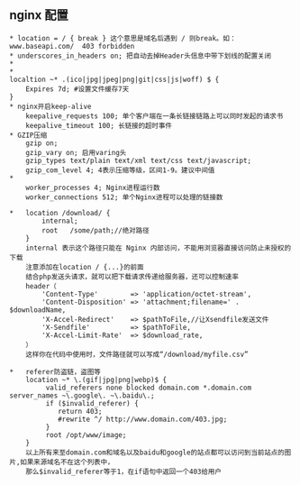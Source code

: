 ## nginx 配置
    * location = / { break } 这个意思是域名后遇到 / 则break。如：www.baseapi.com/  403 forbidden
    * underscores_in_headers on; 把自动去掉Header头信息中带下划线的配置关闭
	* 
	*
	localtion ~* .(ico|jpg|jpeg|png|git|css|js|woff) $ {
		Expires 7d; #设置文件缓存7天
	}
	* nginx开启keep-alive
		keepalive_requests 100; 单个客户端在一条长链接链路上可以同时发起的请求书
		keepalive_timeout 100; 长链接的超时事件
	* GZIP压缩
		gzip on;
		gzip_vary on; 启用varing头
		gzip_types text/plain text/xml text/css text/javascript;
		gzip_com_level 4; 4表示压缩等级，区间1-9。建议中间值
	* 
		worker_processes 4; Nginx进程运行数
		worker_connections 512; 单个Nginx进程可以处理的链接数
		
	*   location /download/ {
            internal;
            root   /some/path;//绝对路径
        }
        internal 表示这个路径只能在 Nginx 内部访问，不能用浏览器直接访问防止未授权的下载
        注意添加在location / {...}的前面
        结合php发送头请求，就可以把下载请求传递给服务器，还可以控制速率
        header（
            'Content-Type'        => 'application/octet-stream',
            'Content-Disposition' => 'attachment;filename=' . $downloadName,
            'X-Accel-Redirect'    => $pathToFile,//让Xsendfile发送文件
            'X-Sendfile'          => $pathToFile,
            'X-Accel-Limit-Rate'  => $download_rate,
        ）
        这样你在代码中使用时，文件路径就可以写成“/download/myfile.csv”
    
    *   referer防盗链，盗图等
        location ~* \.(gif|jpg|png|webp)$ {
             valid_referers none blocked domain.com *.domain.com server_names ~\.google\. ~\.baidu\.;
             if ($invalid_referer) {
                return 403;
                #rewrite ^/ http://www.domain.com/403.jpg;
             }
             root /opt/www/image;
        }
        以上所有来至domain.com和域名以及baidu和google的站点都可以访问到当前站点的图片,如果来源域名不在这个列表中，
        那么$invalid_referer等于1，在if语句中返回一个403给用户
